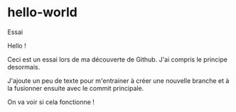 # hello-world
Essai

Hello !

Ceci est un essai lors de ma découverte de Github.
J'ai compris le principe desormais.

J'ajoute un peu de texte pour m'entrainer à créer une nouvelle branche et à
la fusionner ensuite avec le commit principale.

On va voir si cela fonctionne !
